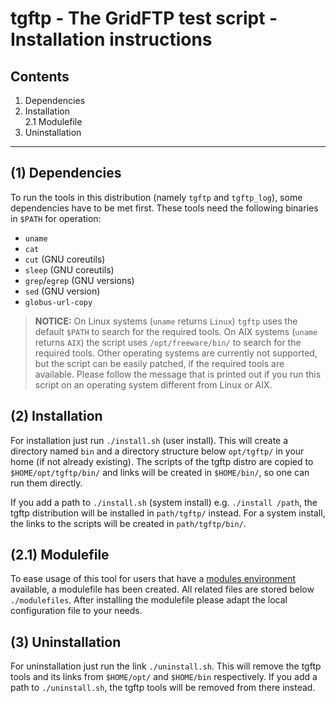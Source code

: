 # tgftp - The GridFTP test script - Installation instructions #

## Contents ##

1. Dependencies
2. Installation  
   2.1 Modulefile
3. Uninstallation

***

## (1) Dependencies ##

To run the tools in this distribution (namely `tgftp` and `tgftp_log`), some dependencies have to be met first. These tools need the following binaries in `$PATH` for operation:

* `uname`
* `cat`
* `cut` (GNU coreutils)
* `sleep` (GNU coreutils)
* `grep`/`egrep` (GNU versions)
* `sed` (GNU version)
* `globus-url-copy`

> **NOTICE:** On Linux systems (`uname` returns `Linux`) `tgftp` uses the default `$PATH` to search for the required tools. On AIX systems (`uname` returns `AIX`) the script uses `/opt/freeware/bin/` to search for the required tools. Other operating systems are currently not supported, but the script can be easily patched, if the required tools are available. Please follow the message that is printed out if you run this script on an operating system different from Linux or AIX.

## (2) Installation ##

For installation just run `./install.sh` (user install). This will create a directory named `bin` and a directory structure below `opt/tgftp/` in your home (if not already existing). The scripts of the tgftp distro are copied to `$HOME/opt/tgftp/bin/` and links will be created in `$HOME/bin/`, so one can run them directly.

If you add a path to `./install.sh` (system install) e.g. `./install /path`, the tgftp distribution will be installed in `path/tgftp/` instead.  For a system install, the links to the scripts will be created in `path/tgftp/bin/`.

## (2.1) Modulefile ##

To ease usage of this tool for users that have a [modules environment](http://en.wikipedia.org/wiki/Modules_Environment) available, a modulefile has been created. All related files are stored below
`./modulefiles`. After installing the modulefile please adapt the local configuration file to your needs.

## (3) Uninstallation ##

For uninstallation just run the link `./uninstall.sh`. This will remove the tgftp tools and its links from `$HOME/opt/` and `$HOME/bin` respectively. If you add a path to `./uninstall.sh`, the tgftp tools will be
removed from there instead.

